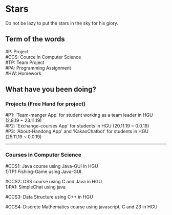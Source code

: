 # Stars
Do not be lazy to put the stars in the sky for his glory.


## Term of the words

#P: Project <br>
#CCS: Cource in Computer Science <br>
#TP: Team Project <br>
#PA: Programming Assignment <br>
#HW: Homework <br>


## What have you been doing?

### Projects (Free Hand for project)

#P1: 'Team-manger App' for student working as a team leader in HGU (2.8.19 ~ 23.11.19) <br>
#P2: 'Exchange-courses App' for students in HGU (20.11.19 ~ 0.0.19) <br>
#P3: 'About-Handong App' and 'KakaoChatbot' for students in HGU (25.11.19 ~ 0.0.19) <br>
***
### Courses in Computer Science

#CCS1: Java course using Java-GUI in HGU<br>
1)TP1 Fishing-Game using Java-GUI

#CCS2: OSS course using C and Java in HGU<br>
1)PA1: SimpleChat using java

#CCS3: Data Structure using C++ in HGU <br>

#CCS4: Discrete Mathematics course using javascript, C and Z3 in HGU <br>
